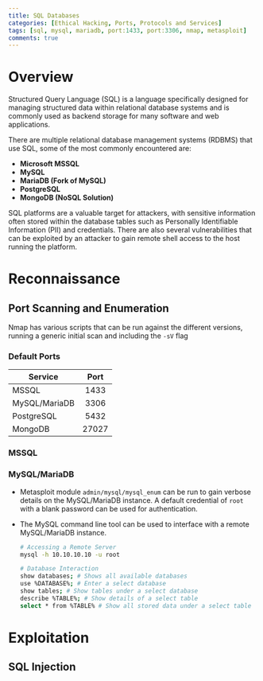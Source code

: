 ```yaml
---
title: SQL Databases
categories: [Ethical Hacking, Ports, Protocols and Services]
tags: [sql, mysql, mariadb, port:1433, port:3306, nmap, metasploit]
comments: true
---
```


# Overview

Structured Query Language (SQL) is a language specifically designed for managing structured data within relational database systems and is commonly used as backend storage for many software and web applications.

There are multiple relational database management systems (RDBMS) that use SQL, some of the most commonly encountered are:
- **Microsoft MSSQL**
- **MySQL**
- **MariaDB (Fork of MySQL)**
- **PostgreSQL**
- **MongoDB (NoSQL Solution)**

SQL platforms are  a valuable target for attackers, with sensitive information often stored within the database tables such as Personally Identifiable Information (PII) and credentials. There are also several vulnerabilities that can be exploited by an attacker to gain remote shell access to the host running the platform.

# Reconnaissance

## Port Scanning and Enumeration

Nmap has various scripts that can be run against the different versions, running a generic initial scan and including the `-sV` flag 

### Default Ports

| Service       | Port  | 
| ------------- | :---: |
| MSSQL         | 1433  |
| MySQL/MariaDB | 3306  |
| PostgreSQL    | 5432  |
| MongoDB       | 27027 |

### MSSQL

### MySQL/MariaDB
- Metasploit module `admin/mysql/mysql_enum` can be run to gain verbose details on the MySQL/MariaDB instance. A default credential of `root` with a blank password can be used for authentication.
- The MySQL command line tool can be used to interface with a remote MySQL/MariaDB instance.
	
    ```bash
	# Accessing a Remote Server
	mysql -h 10.10.10.10 -u root
	
	# Database Interaction
	show databases; # Shows all available databases
	use %DATABASE%; # Enter a select database
	show tables; # Show tables under a select database
	describe %TABLE%; # Show details of a select table
	select * from %TABLE% # Show all stored data under a select table
	```

# Exploitation

## SQL Injection